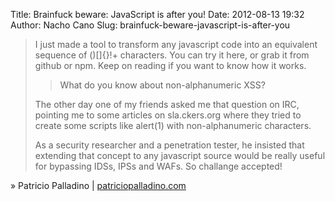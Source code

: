 Title: Brainfuck beware: JavaScript is after you!
Date: 2012-08-13 19:32
Author: Nacho Cano
Slug: brainfuck-beware-javascript-is-after-you

> I just made a tool to transform any javascript code into an equivalent
> sequence of ()[]{}!+ characters. You can try it here, or grab it from
> github or npm. Keep on reading if you want to know how it works.
>
> > What do you know about non-alphanumeric XSS?
>
> The other day one of my friends asked me that question on IRC,
> pointing me to some articles on sla.ckers.org where they tried to
> create some scripts like alert(1) with non-alphanumeric characters.
>
> As a security researcher and a penetration tester, he insisted that
> extending that concept to any javascript source would be really useful
> for bypassing IDSs, IPSs and WAFs. So challange accepted!

» Patricio Palladino | [patriciopalladino.com][]

  [patriciopalladino.com]: http://patriciopalladino.com/blog/2012/08/09/non-alphanumeric-javascript.html
    "Brainfuck beware: JavaScript is after you!"
